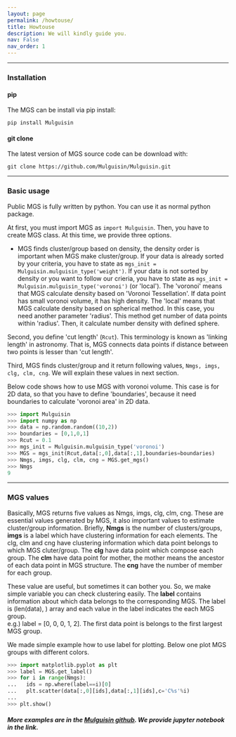 ```yaml
---
layout: page
permalink: /howtouse/
title: Howtouse
description: We will kindly guide you.
nav: False
nav_order: 1
---
```


***
### Installation

#### pip
The MGS can be install via pip install: 

```
pip install Mulguisin
```

#### git clone

The latest version of MGS source code can be download with: 

```
git clone https://github.com/Mulguisin/Mulguisin.git
```

***

### Basic usage

Public MGS is fully written by python. You can use it as normal python package.

At first, you must import MGS as `import Mulguisin`. Then, you have to create MGS class. At this time, we provide three options.

* MGS finds cluster/group based on density, the density order is important when MGS make cluster/group. If your data is already sorted by your criteria, you have to state as `mgs_init = Mulguisin.mulguisin_type('weight')`. If your data is not sorted by density or you want to follow our crieria, you have to state as `mgs_init = Mulguisin.mulguisin_type('voronoi')` (or 'local'). The 'voronoi' means that MGS calculate density based on 'Voronoi Tessellation'. If data point has small voronoi volume, it has high density. The 'local' means that MGS calculate density based on spherical method. In this case, you need another parameter 'radius'. This method get number of data points within 'radius'. Then, it calculate number density with defined sphere.

Second, you define 'cut length' (`Rcut`). This terminology is known as 'linking length' in astronomy. That is, MGS connects data points if distance between two points is lesser than 'cut length'.

Third, MGS finds cluster/group and it return following values, `Nmgs, imgs, clg, clm, cng`. We will explain these values in next section.

Below code shows how to use MGS with voronoi volume. This case is for 2D data, so that you have to define 'boundaries', because it need boundaries to calculate 'voronoi area' in 2D data.

```python
>>> import Mulguisin
>>> import numpy as np
>>> data = np.random.random((10,2))
>>> boundaries = [0,1,0,1]
>>> Rcut = 0.1
>>> mgs_init = Mulguisin.mulguisin_type('voronoi')
>>> MGS = mgs_init(Rcut,data[:,0],data[:,1],boundaries=boundaries)
>>> Nmgs, imgs, clg, clm, cng = MGS.get_mgs()
>>> Nmgs
9
```

***

### MGS values

Basically, MGS returns five values as Nmgs, imgs, clg, clm, cng. These are essential values generated by MGS, it also important values to estimate cluster/group information. Briefly, **Nmgs** is the number of clusters/groups, **imgs** is a label which have clustering information for each elements. The clg, clm and cng have clustering information which data point belongs to which MGS cluter/group. The **clg** have data point which compose each group. The **clm** have data point for mother, the mother means the ancestor of each data point in MGS structure. The **cng** have the number of member for each group.

These value are useful, but sometimes it can bother you. So, we make simple variable you can check clustering easily. The **label** contains information about which data belongs to the corresponding MGS. The label is (len(data), ) array and each value in the label indicates the each MGS group.  
e.g.) label = [0, 0, 0, 1, 2]. The first data point is belongs to the first largest MGS group. 

We made simple example how to use label for plotting. Below one plot MGS groups with different colors.

```python
>>> import matplotlib.pyplot as plt
>>> label = MGS.get_label()
>>> for i in range(Nmgs):
...   ids = np.where(label==i)[0]
...   plt.scatter(data[:,0][ids],data[:,1][ids],c='C%s'%i)
...
>>> plt.show()
```


##### *More examples are in the [Mulguisin github](https://github.com/Mulguisin/Mulguisin/tree/main/test). We provide jupyter notebook in the link.*
